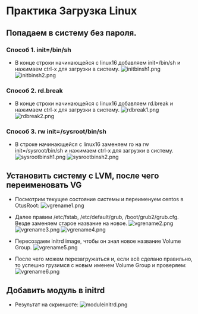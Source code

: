 # Практика Загрузка Linux

## Попадаем в систему без пароля.

### Способ 1. init=/bin/sh

+ В конце строки начинающейся с linux16 добавляем init=/bin/sh и нажимаем сtrl-x для загрузки в систему.
![initbinsh1.png](initbinsh1.png)
![initbinsh2.png](initbinsh2.png)

### Способ 2. rd.break

+ В конце строки начинающейся с linux16 добавляем rd.break и нажимаем сtrl-x для загрузки в систему.
![rdbreak1.png](rdbreak1.png)
![rdbreak2.png](rdbreak2.png)

### Способ 3. rw init=/sysroot/bin/sh

+ В строке начинающейся с linux16 заменяем ro на rw init=/sysroot/bin/sh и нажимаем сtrl-x для загрузки в систему.
![sysrootbinsh1.png](sysrootbinsh1.png)
![sysrootbinsh2.png](sysrootbinsh2.png)

## Установить систему с LVM, после чего переименовать VG

+ Посмотрим текущее состояние системы и переименуем centos в OtusRoot:
![vgrename1.png](vgrename1.png)

+ Далее правим /etc/fstab, /etc/default/grub, /boot/grub2/grub.cfg. Везде заменяем старое название на новое.
![vgrename2.png](vgrename2.png)
![vgrename3.png](vgrename3.png)
![vgrename4.png](vgrename4.png)

+ Пересоздаем initrd image, чтобы он знал новое название Volume Group.
![vgrename5.png](vgrename5.png)

+ После чего можем перезагружаться и, если всё сделано правильно, то успешно грузимся с новым именем Volume Group и проверяем:
![vgrename6.png](vgrename6.png)

## Добавить модуль в initrd

+ Результат на скриншоте:
![moduleinitrd.png](moduleinitrd.png)
